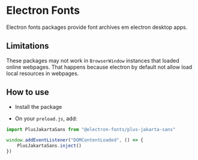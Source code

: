 # Electron Fonts

Electron fonts packages provide font archives em electron desktop apps.

## Limitations

These packages may not work in `BrowserWindow` instances that loaded online webpages. That happens because electron by default not allow load local resources in webpages.

## How to use

* Install the package

* On your `preload.js`, add:

```ts
import PlusJakartaSans from "@electron-fonts/plus-jakarta-sans"

window.addEventListener("DOMContentLoaded", () => {
    PlusJakartaSans.inject()
})
```